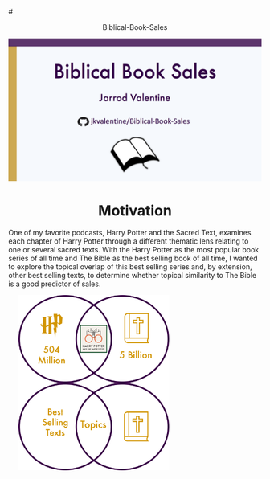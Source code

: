 #<center>Biblical-Book-Sales</center>

![Title Slide](https://github.com/jkvalentine/Biblical-Book-Sales/blob/master/images/title_side.png)

<H1 align="center">Motivation</H1>
<p>One of my favorite podcasts, Harry Potter and the Sacred Text, examines each chapter of Harry Potter through a different thematic lens relating to one or several sacred texts. With the Harry Potter as the most popular book series of all time and The Bible as the best selling book of all time, I wanted to explore the topical overlap of this best selling series and, by extension, other best selling texts, to determine whether topical similarity to The Bible is a good predictor of sales.</p>

<p><img src="https://github.com/jkvalentine/Biblical-Book-Sales/blob/master/images/hp_bible.png" width="300" align="center" style="margin: 0px 20px"/><img src="https://github.com/jkvalentine/Biblical-Book-Sales/blob/master/images/best_sellers_bible.png" width="300" align="center" 
style="margin: 0px 20px"/></p>

